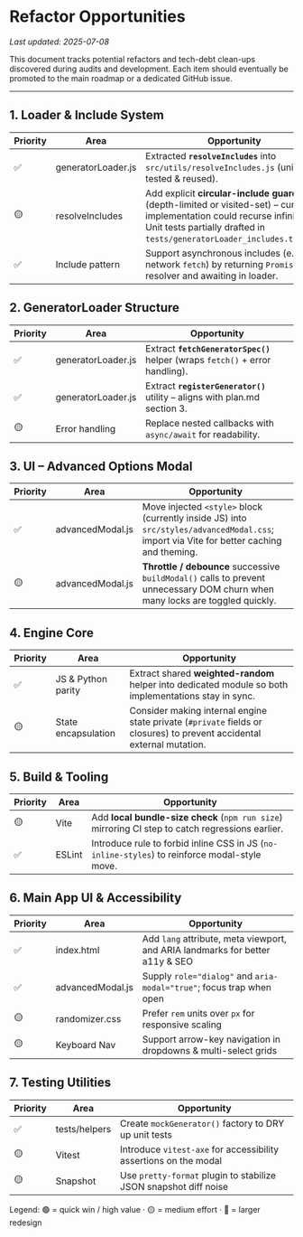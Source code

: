 # Refactor Opportunities

_Last updated: 2025-07-08_

This document tracks potential refactors and tech-debt clean-ups discovered during audits and development.  Each item should eventually be promoted to the main roadmap or a dedicated GitHub issue.

---

## 1. Loader & Include System

| Priority | Area | Opportunity |
|---|---|---|
| ✅ | generatorLoader.js | Extracted **`resolveIncludes`** into `src/utils/resolveIncludes.js` (unit-tested & reused). |
| 🟡 | resolveIncludes | Add explicit **circular-include guard** (depth-limited or visited-set) – current implementation could recurse infinitely. Unit tests partially drafted in `tests/generatorLoader_includes.test.js`. |
| ✅ | Include pattern | Support asynchronous includes (e.g. network `fetch`) by returning `Promise` from resolver and awaiting in loader. |

## 2. GeneratorLoader Structure

| Priority | Area | Opportunity |
|---|---|---|
| ✅ | generatorLoader.js | Extract **`fetchGeneratorSpec()`** helper (wraps `fetch()` + error handling). |
| ✅ | generatorLoader.js | Extract **`registerGenerator()`** utility – aligns with plan.md section 3. |
| 🟡 | Error handling | Replace nested callbacks with `async/await` for readability. |

## 3. UI – Advanced Options Modal

| Priority | Area | Opportunity |
|---|---|---|
| ✅ | advancedModal.js | Move injected `<style>` block (currently inside JS) into `src/styles/advancedModal.css`; import via Vite for better caching and theming. |
| 🟡 | advancedModal.js | **Throttle / debounce** successive `buildModal()` calls to prevent unnecessary DOM churn when many locks are toggled quickly. |

## 4. Engine Core

| Priority | Area | Opportunity |
|---|---|---|
| ✅ | JS & Python parity | Extract shared **weighted-random** helper into dedicated module so both implementations stay in sync. |
| 🟡 | State encapsulation | Consider making internal engine state private (`#private` fields or closures) to prevent accidental external mutation. |

## 5. Build & Tooling

| Priority | Area | Opportunity |
|---|---|---|
| 🟡 | Vite | Add **local bundle-size check** (`npm run size`) mirroring CI step to catch regressions earlier. |
| ✅ | ESLint | Introduce rule to forbid inline CSS in JS (`no-inline-styles`) to reinforce modal-style move. |

## 6. Main App UI & Accessibility

| Priority | Area | Opportunity |
|---|---|---|
| ✅ | index.html | Add `lang` attribute, meta viewport, and ARIA landmarks for better a11y & SEO |
| ✅ | advancedModal.js | Supply `role="dialog"` and `aria-modal="true"`; focus trap when open |
| 🟡 | randomizer.css | Prefer `rem` units over `px` for responsive scaling |
| 🟡 | Keyboard Nav | Support arrow-key navigation in dropdowns & multi-select grids |

## 7. Testing Utilities

| Priority | Area | Opportunity |
|---|---|---|
| ✅ | tests/helpers | Create `mockGenerator()` factory to DRY up unit tests |
| 🟡 | Vitest | Introduce `vitest-axe` for accessibility assertions on the modal |
| 🟡 | Snapshot | Use `pretty-format` plugin to stabilize JSON snapshot diff noise |

Legend: 🟢 = quick win / high value · 🟡 = medium effort · 🔴 = larger redesign
